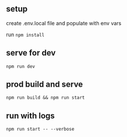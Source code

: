 
## setup 

create .env.local file and populate with env vars

run `npm install`

## serve for dev

`npm run dev`

## prod build and serve

`npm run build && npm run start`

## run with logs

`npm run start -- --verbose`

